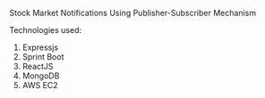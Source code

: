 Stock Market Notifications Using Publisher-Subscriber Mechanism

Technologies used:
1. Expressjs 
2. Sprint Boot
3. ReactJS
4. MongoDB
5. AWS EC2